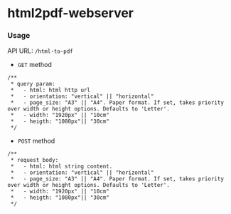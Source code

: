 # html2pdf-webserver

### Usage

API URL: `/html-to-pdf`

- `GET` method

```
/**
 * query param:
 *   - html: html http url
 *   - orientation: "vertical" || "horizontal"
 *   - page_size: "A3" || "A4". Paper format. If set, takes priority over width or height options. Defaults to 'Letter'.
 *   - width: "1920px" || "10cm"
 *   - heigth: "1080px"|| "30cm"
 */
```

- `POST` method

```
/**
 * request body:
 *   - html: html string content.
 *   - orientation: "vertical" || "horizontal"
 *   - page_size: "A3" || "A4". Paper format. If set, takes priority over width or height options. Defaults to 'Letter'.
 *   - width: "1920px" || "10cm"
 *   - heigth: "1080px"|| "30cm"
 */
```